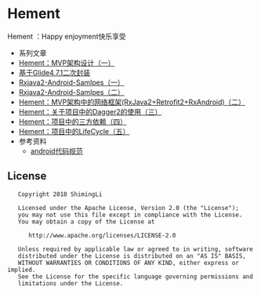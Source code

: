 # Hement 
Hement ：Happy enjoyment快乐享受 
* 系列文章
 *  [Hement：MVP架构设计（一）](https://www.jianshu.com/p/157f781c164c)
 *  [基于Glide4.7.1二次封装](https://www.jianshu.com/p/aecd92515cea)
 *  [Rxjava2-Android-Samlpes（一）](https://www.jianshu.com/p/46f77304f3f0)
 *  [Rxjava2-Android-Samlpes（二）](https://www.jianshu.com/p/d58cc2ec3539)
 *  [Hement：MVP架构中的网络框架(RxJava2+Retrofit2+RxAndroid)（二）](https://www.jianshu.com/p/e46cace343a4)
 *  [Hement：关于项目中的Dagger2的使用（三）](https://www.jianshu.com/p/6c189567cb43) 
 *  [Hement：项目中的三方依赖（四）](https://www.jianshu.com/p/981fccf65d0f)
 *  [Hement：项目中的LifeCycle（五）](https://www.jianshu.com/p/b87c1d2e655e)
 * 参考资料
   * [android代码规范](android代码规范.md)
   
   
   
## License
   
       Copyright 2018 ShimingLi
   
       Licensed under the Apache License, Version 2.0 (the "License");
       you may not use this file except in compliance with the License.
       You may obtain a copy of the License at
   
          http://www.apache.org/licenses/LICENSE-2.0
   
       Unless required by applicable law or agreed to in writing, software
       distributed under the License is distributed on an "AS IS" BASIS,
       WITHOUT WARRANTIES OR CONDITIONS OF ANY KIND, either express or implied.
       See the License for the specific language governing permissions and
       limitations under the License.
